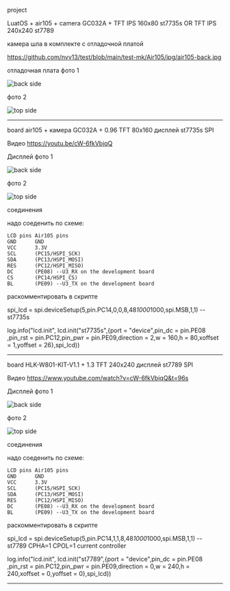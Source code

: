 project 

LuatOS + air105 + camera GC032A + TFT IPS 160x80 st7735s OR TFT IPS 240x240 st7789
                                                                                  
камера шла в комплекте с отладочной платой


https://github.com/nvv13/test/blob/main/test-mk/Air105/jpg/air105-back.jpg

отладочная плата
фото 1 
<p><img src="https://github.com/nvv13/test/blob/main/test-mk/Air105/jpg/air105-back.jpg" alt="back side" title="back side" /></p>
фото 2
<p><img src="https://github.com/nvv13/test/blob/main/test-mk/Air105/jpg/air105-top.jpg" alt="top side" title="top side" /></p>


------------------------------------------------


board air105 + камера GC032A + 0.96 TFT 80x160 дисплей st7735s SPI


Видео
https://youtu.be/cW-6fkVbjqQ


Дисплей
фото 1 
<p><img src="https://github.com/nvv13/test/blob/main/test-mk/w801/sdk-prj/01_UTFU/jpg/0.96tft-back.jpg" alt="back side" title="back side" /></p>
фото 2
<p><img src="https://github.com/nvv13/test/blob/main/test-mk/w801/sdk-prj/01_UTFU/jpg/0.96tft.jpg" alt="top side" title="top side" /></p>


соединения

надо соеденить по схеме:
~~~
LCD pins Air105 pins
GND      GND
VCC      3.3V
SCL      (PC15/HSPI_SCK)
SDA      (PC13/HSPI_MOSI)
RES      (PC12/HSPI_MISO)
DC       (PE08) --U3_RX on the development board
CS       (PC14/HSPI_CS)
BL       (PE09) --U3_TX on the development board
~~~

раскомментировать в скрипте 


spi_lcd = spi.deviceSetup(5,pin.PC14,0,0,8,48*1000*1000,spi.MSB,1,1) -- st7735s

log.info("lcd.init",
lcd.init("st7735s",{port = "device",pin_dc = pin.PE08 ,pin_rst = pin.PC12,pin_pwr = pin.PE09,direction = 2,w = 160,h = 80,xoffset = 1,yoffset = 26},spi_lcd))



------------------------------------------------


board HLK-W801-KIT-V1.1 + 1.3 TFT 240x240 дисплей st7789 SPI

Видео
https://www.youtube.com/watch?v=cW-6fkVbjqQ&t=96s

Дисплей
фото 1 
<p><img src="https://github.com/nvv13/test/blob/main/test-mk/w801/sdk-prj/01_UTFU/jpg/1.3tft-back.jpg" alt="back side" title="back side" /></p>
фото 2
<p><img src="https://github.com/nvv13/test/blob/main/test-mk/w801/sdk-prj/01_UTFU/jpg/1.3tft.jpg" alt="top side" title="top side" /></p>


соединения

надо соеденить по схеме:
~~~
LCD pins Air105 pins
GND      GND
VCC      3.3V
SCL      (PC15/HSPI_SCK)
SDA      (PC13/HSPI_MOSI)
RES      (PC12/HSPI_MISO)
DC       (PE08) --U3_RX on the development board
BL       (PE09) --U3_TX on the development board
~~~


раскомментировать в скрипте 

spi_lcd = spi.deviceSetup(5,pin.PC14,1,1,8,48*1000*1000,spi.MSB,1,1) -- st7789 CPHA=1 CPOL=1 current controller

log.info("lcd.init",
lcd.init("st7789",{port = "device",pin_dc = pin.PE08 ,pin_rst = pin.PC12,pin_pwr = pin.PE09,direction = 0,w = 240,h = 240,xoffset = 0,yoffset = 0},spi_lcd))


------------------------------------------------------


